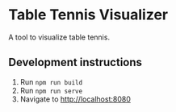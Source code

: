 # Table Tennis Visualizer

A tool to visualize table tennis.

## Development instructions

1. Run `npm run build`
2. Run `npm run serve`
3. Navigate to <http://localhost:8080>
